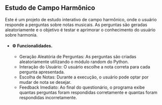 ## Estudo de Campo Harmônico

Este é um projeto de estudo interativo de campo harmônico, onde o usuário responde a perguntas sobre notas musicais.
As perguntas são geradas aleatoriamente e o objetivo é testar e aprimorar o conhecimento do usuário sobre harmonia.

- #### ⚙️ Funcionalidades.

    - Geração Aleatória de Perguntas: As perguntas são criadas aleatoriamente utilizando o módulo random do Python.
    - Interação do Usuário: O usuário escolhe a nota correta para cada pergunta apresentada.
    - Escolha de Notas: Durante a execução, o usuário pode optar por mudar de nota se desejar.
    - Feedback Imediato: Ao final do questionário, o programa exibe quantas perguntas foram respondidas corretamente e quantas foram respondidas incorretamente.
